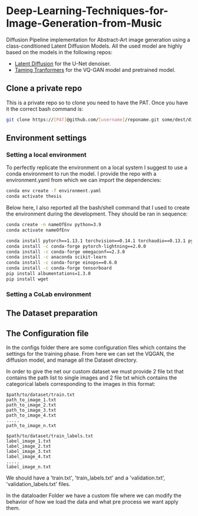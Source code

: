 # Deep-Learning-Techniques-for-Image-Generation-from-Music
Diffusion Pipeline implementation for Abstract-Art image generation using a class-conditioned Latent Diffusion Models. 
All the used model are highly based on the models in the following repos:
- [Latent Diffusion](https://github.com/CompVis/latent-diffusion) for the U-Net denoiser.
- [Taming Tranformers](https://github.com/CompVis/taming-transformers) for the VQ-GAN model and pretrained model.


## Clone a private repo
This is a private repo so to clone you need to have the PAT. 
Once you have it the correct bash command is:
```bash
git clone https://[PAT]@github.com/[username]/reponame.git some/dest/dir
```

## Environment settings
### Setting a local environment
To perfectly replicate the environment on a local system I suggest to use a conda environment to run the model. 
I provide the repo with a environment.yaml from which we can import the dependencies:

```bash
conda env create -f environment.yaml
conda activate thesis
```

Below here, I also reported all the bash/shell command that I used to create the environment during the development. They should be ran in sequence:

```bash
conda create -n nameOfEnv python=3.9
conda activate nameOfEnv

conda install pytorch==1.13.1 torchvision==0.14.1 torchaudio==0.13.1 pytorch-cuda=11.7 -c - pytorch -c nvidia
conda install -c conda-forge pytorch-lightning==2.0.0
conda install -c conda-forge omegaconf==2.3.0
conda install -c anaconda scikit-learn
conda install -c conda-forge einops==0.6.0
conda install -c conda-forge tensorboard
pip install albumentations=1.3.0
pip install wget
```
### Setting a CoLab environment

## The Dataset preparation

## The Configuration file
In the configs folder there are some configuration files which contains the settings for the training phase.
From here we can set the VQGAN, the diffusion model, and manage all the Dataset directory.

In order to give the net our custom dataset we must provide 2 file txt that contains the path list to single images and 2 file txt which contains the categorical labels corresponding to the images in this format:

```
$path/to/dataset/train.txt
path_to_image_1.txt
path_to_image_2.txt
path_to_image_3.txt
path_to_image_4.txt
.....
path_to_image_n.txt
```
```
$path/to/dataset/train_labels.txt
label_image_1.txt
label_image_2.txt
label_image_3.txt
label_image_4.txt
.....
label_image_n.txt
```
We should have a 'train.txt', 'train_labels.txt' and a 'validation.txt', 'validation_labels.txt' files.

In the dataloader Folder we have a custom file where we can modify the behavior of how we load the data and what pre process we want apply them.
